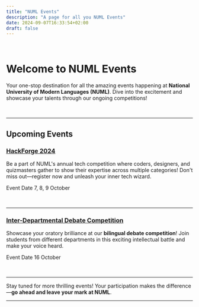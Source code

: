 ```yaml
---
title: "NUML Events"
description: "A page for all you NUML Events"
date: 2024-09-07T16:33:54+02:00
draft: false
---
```


<br>

# Welcome to NUML Events

Your one-stop destination for all the amazing events happening at **National University of Modern Languages (NUML)**. Dive into the excitement and showcase your talents through our ongoing competitions!

<br>

---

## Upcoming Events

### [HackForge 2024](https://numl.atrons.net/hackforge/)
Be a part of NUML's annual tech competition where coders, designers, and quizmasters gather to show their expertise across multiple categories! Don't miss out—register now and unleash your inner tech wizard.

<a class="text-muted">Event Date 7, 8, 9 October</a>

<br>

---

### [Inter-Departmental Debate Competition](https://numl.atrons.net/debate/)
Showcase your oratory brilliance at our **bilingual debate competition**! Join students from different departments in this exciting intellectual battle and make your voice heard.

<a class="text-muted">Event Date 16 October</a>

<br>

---

Stay tuned for more thrilling events! Your participation makes the difference—**go ahead and leave your mark at NUML**.

---





